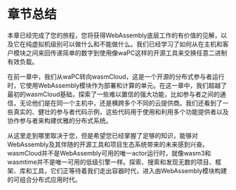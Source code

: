 # 章节总结

本章已经完成了您的旅程，您将获得WebAssembly底层工作的有价值的见解，以及它在纯虚拟机级别可以做什么和不能做什么。我们已经学习了如何从在主机和客户模块之间来回传递简单的数字到使用像waPC这样的开源工具来交换任意二进制有效负载。

在前一章中，我们从waPC转向wasmCloud，这是一个开源的分布式参与者运行时，它使用WebAssembly模块作为部署和计算的单元。在这一章中，我们超越了最初的wasmCloud基础，探索了一些难以置信的强大功能，比如参与者之间的通信，无论他们是在同一个主机中，还是横跨多个不同的云提供商。我们还看到了一些真实的、健壮的参与者代码示例，这些代码用于使用和利用多个功能提供者以及协作参与者来构建优雅的分布式系统。

从这里走到哪里取决于您，但是希望您已经掌握了足够的知识，能够对WebAssembly及其伴随的开源工具和项目生态系统带来的未来感到兴奋。wasmCloud并不是WebAssembly可用的唯一actor运行时，就像wasm3和wasmtime并不是唯一可用的低级引擎一样。探索、搜索和发现无数的项目、框架、库和工具，它们正等待着我们走出容器时代，进入由WebAssembly模块构建的可组合分布式应用时代。